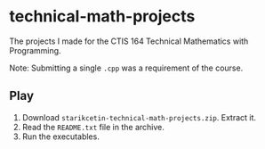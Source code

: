 # technical-math-projects

The projects I made for the CTIS 164 Technical Mathematics with Programming.

Note: Submitting a single `.cpp` was a requirement of the course.

## Play

1. Download `starikcetin-technical-math-projects.zip`. Extract it.
2. Read the `README.txt` file in the archive.
3. Run the executables.
